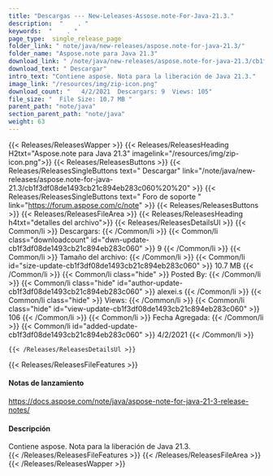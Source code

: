 ```yaml
---
title: "Descargas --- New-Leleases-Assose.note-For-Java-21.3." 
description:  "    . " 
keywords:  "    . " 
page_type:  single_release_page
folder_link: " note/java/new-releases/aspose.note-for-java-21.3/"
folder_name: "Aspose.note para Java 21.3"
download_link: " /note/java/new-releases/aspose.note-for-java-21.3/cb1f3df08de1493cb21c894eb283c060"
download_text: " Descargar"
intro_text: "Contiene aspose. Nota para la liberación de Java 21.3."
image_link: "/resources/img/zip-icon.png"
download_count: "   4/2/2021  Descargars: 9  Views: 105"
file_size: "  File Size: 10.7 MB "
parent_path: "note/java"
section_parent_path: "note/java"
weight: 63
---
```


{{< Releases/ReleasesWapper >}}
  {{< Releases/ReleasesHeading H2txt="Aspose.note para Java 21.3" imagelink="/resources/img/zip-icon.png">}}
  {{< Releases/ReleasesButtons >}}
    {{< Releases/ReleasesSingleButtons text=" Descargar" link="/note/java/new-releases/aspose.note-for-java-21.3/cb1f3df08de1493cb21c894eb283c060%20%20" >}}
    {{< Releases/ReleasesSingleButtons text=" Foro de soporte " link="https://forum.aspose.com/c/note" >}}
  {{< Releases/ReleasesButtons >}}
  {{< Releases/ReleasesFileArea >}}
    {{< Releases/ReleasesHeading h4txt="detalles del archivo">}}
    {{< Releases/ReleasesDetailsUl >}}
            {{< Common/li  >}} Descargars: {{< /Common/li >}} 
      {{< Common/li class="downloadcount" id="dwn-update-cb1f3df08de1493cb21c894eb283c060" >}} 9 {{< /Common/li >}} 
      {{< Common/li  >}} Tamaño del archivo: {{< /Common/li >}} 
      {{< Common/li id="size-update-cb1f3df08de1493cb21c894eb283c060" >}} 10.7 MB {{< /Common/li >}} 
      {{< Common/li  class="hide" >}} Posted By: {{< /Common/li >}} 
      {{< Common/li class="hide" id="author-update-cb1f3df08de1493cb21c894eb283c060" >}} alexei.s {{< /Common/li >}} 
      {{< Common/li class="hide"  >}} Views: {{< /Common/li >}} 
      {{< Common/li class="hide" id="view-update-cb1f3df08de1493cb21c894eb283c060" >}} 106 {{< /Common/li >}} 
      {{< Common/li  >}} Fecha Agregada: {{< /Common/li >}} 
      {{< Common/li id="added-update-cb1f3df08de1493cb21c894eb283c060" >}} 4/2/2021 {{< /Common/li >}} 

    {{< /Releases/ReleasesDetailsUl >}}

  {{< Releases/ReleasesFileFeatures >}}
      <h4>Notas de lanzamiento</h4><div><a href="https://docs.aspose.com/note/java/aspose-note-for-java-21-3-release-notes/">https://docs.aspose.com/note/java/aspose-note-for-java-21-3-release-notes/</a></div><h4>Descripción</h4><div class="HTMLDescription">Contiene aspose. Nota para la liberación de Java 21.3.</div>
  {{< /Releases/ReleasesFileFeatures >}}
 {{< /Releases/ReleasesFileArea >}}
{{< /Releases/ReleasesWapper >}}


